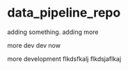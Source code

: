 # data_pipeline_repo

adding something.
adding more

more
dev
dev now

more development 
flkdsfkalj flkdsjaflkaj
